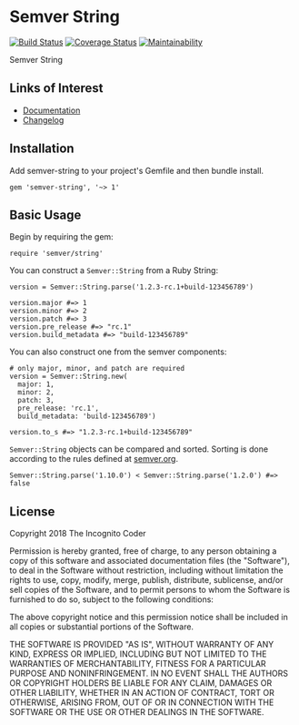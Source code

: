 # Semver String

[![Build Status](https://travis-ci.org/theincognitocoder/semver-string.svg?branch=master)](https://travis-ci.org/theincognitocoder/semver-string)
[![Coverage Status](https://coveralls.io/repos/github/theincognitocoder/semver-string/badge.svg?branch=master)](https://coveralls.io/github/theincognitocoder/semver-string?branch=master)
[![Maintainability](https://api.codeclimate.com/v1/badges/f9ac56f41cd6333d98ee/maintainability)](https://codeclimate.com/github/theincognitocoder/semver-string/maintainability)

Semver String

## Links of Interest

* [Documentation](https://www.rubydoc.info/github/theincognitocoder/semver-string/master)
* [Changelog](https://github.com/theincognitocoder/semver-string/blob/master/CHANGELOG.md)

## Installation

Add semver-string to your project's Gemfile and then bundle install.

~~~
gem 'semver-string', '~> 1'
~~~

## Basic Usage

Begin by requiring the gem:

~~~
require 'semver/string'
~~~

You can construct a `Semver::String` from a Ruby String:

~~~
version = Semver::String.parse('1.2.3-rc.1+build-123456789')

version.major #=> 1
version.minor #=> 2
version.patch #=> 3
version.pre_release #=> "rc.1"
version.build_metadata #=> "build-123456789"
~~~

You can also construct one from the semver components:

~~~
# only major, minor, and patch are required
version = Semver::String.new(
  major: 1,
  minor: 2,
  patch: 3,
  pre_release: 'rc.1',
  build_metadata: 'build-123456789')

version.to_s #=> "1.2.3-rc.1+build-123456789"
~~~

`Semver::String` objects can be compared and sorted. Sorting is done
according to the rules defined at [semver.org](https://semver.org/).

~~~
Semver::String.parse('1.10.0') < Semver::String.parse('1.2.0') #=> false
~~~

## License

Copyright 2018 The Incognito Coder

Permission is hereby granted, free of charge, to any person obtaining a copy
of this software and associated documentation files (the "Software"), to deal
in the Software without restriction, including without limitation the rights
to use, copy, modify, merge, publish, distribute, sublicense, and/or sell
copies of the Software, and to permit persons to whom the Software is furnished
to do so, subject to the following conditions:

The above copyright notice and this permission notice shall be included in
all copies or substantial portions of the Software.

THE SOFTWARE IS PROVIDED "AS IS", WITHOUT WARRANTY OF ANY KIND, EXPRESS OR
IMPLIED, INCLUDING BUT NOT LIMITED TO THE WARRANTIES OF MERCHANTABILITY,
FITNESS FOR A PARTICULAR PURPOSE AND NONINFRINGEMENT. IN NO EVENT SHALL THE
AUTHORS OR COPYRIGHT HOLDERS BE LIABLE FOR ANY CLAIM, DAMAGES OR OTHER
LIABILITY, WHETHER IN AN ACTION OF CONTRACT, TORT OR OTHERWISE, ARISING FROM,
OUT OF OR IN CONNECTION WITH THE SOFTWARE OR THE USE OR OTHER DEALINGS IN THE
SOFTWARE.
